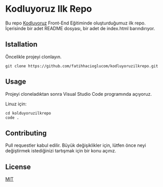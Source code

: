 # Kodluyoruz Ilk Repo
Bu repo [Kodluyoruz](https://kodluyoruz.org) Front-End Eğitiminde oluşturduğumuz ilk repo. İçerisinde bir adet README dosyası, bir adet de index.html barındırıyor.

## Istallation
Öncelikle projeyi clonlayın.
```
git clone https://github.com/fatihhacioglucom/kodluyoruzilkrepo.git
```

## Usage
Projeyi cloneladıktan sonra Visual Studio Code programında açıyoruz.

Linuz için:
```
cd kolduyoruzilkrepo
code .
```

## Contributing
Pull requestler kabul edilir. Büyük değişiklikler için, lütfen önce neyi değiştirmek istediğinizi tartışmak için bir konu açınız.

## License
[MIT](https://choosealicense.com/licenses/mit)